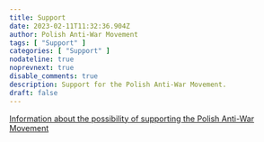 ```yaml
---
title: Support
date: 2023-02-11T11:32:36.904Z
author: Polish Anti-War Movement
tags: [ "Support" ]
categories: [ "Support" ]
nodateline: true
noprevnext: true
disable_comments: true
description: Support for the Polish Anti-War Movement.
draft: false
---
```

[Information about the possibility of supporting the Polish Anti-War Movement](https://polskiruchantywojenny.com/pokoj-i-wolnosc/wsparcie/ "Polish Anti-War Movement Support Site.")
